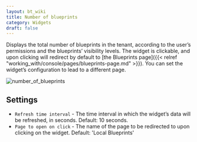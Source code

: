 ```yaml
---
layout: bt_wiki
title: Number of blueprints
category: Widgets
draft: false
---
```

Displays the total number of blueprints in the tenant, according to the user’s permissions and the blueprints’ visibility levels.
The widget is clickable, and upon clicking will redirect by default to 
[the Blueprints page]({{< relref "working_with/console/pages/blueprints-page.md" >}}). 
You can set the widget’s configuration to lead to a different page.

![number_of_blueprints]( /images/ui/widgets/num_of_blueprints.png )


## Settings

* `Refresh time interval` - The time interval in which the widget’s data will be refreshed, in seconds. Default: 10 seconds.
* `Page to open on click` - The name of the page to be redirected to upon clicking on the widget. Default: 'Local Blueprints'
